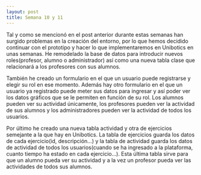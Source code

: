```yaml
---
layout: post
title: Semana 10 y 11
---
```


Tal y como se mencionó en el post anterior durante estas semanas han surgido problemas en la creación del entorno, por lo que hemos decidido continuar con el prototipo y hacer lo que implementaremos en Unibotics en unas semanas.
He remodelado la base de datos para introducir nuevos roles(profesor, alumno o administrador) así como una nueva tabla clase que relacionará a los profesores con sus alumnos.

También he creado un formulario en el que un usuario puede registrarse y elegir su rol en ese momento. Además hay otro formulario en el que un usuario ya registrado puede meter sus datos para ingresar y así poder ver los datos gráficos que se le permiten en función de su rol. Los alumnos pueden ver su actividad únicamente, los profesores pueden ver la actividad de sus alumnos y los administradores pueden ver la actividad de todos los usuarios.

Por último he creado una nueva tabla actividad y otra de ejercicios semejante a la que hay en Unibotics. La tabla de ejercicios guarda los datos de cada ejercicio(id, descripción...) y la tabla de actividad guarda los datos de actividad de todos los usuarios(cuando se ha ingresado a la plataforma, cuanto tiempo ha estado en cada ejercicio...). Esta última tabla sirve para que un alumno pueda ver su actividad y a la vez un profesor pueda ver las actividades de todos sus alumnos.
